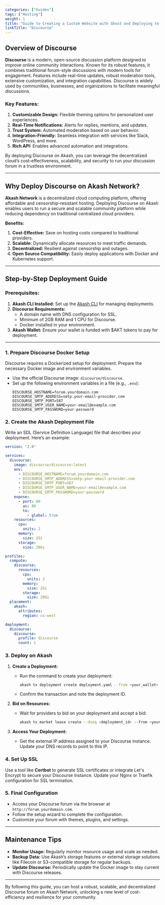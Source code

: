 ```yaml
---
categories: ["Guides"]
tags: ["Hosting"]
weight: 1
title: "Guide to Creating a Custom Website with Ghost and Deploying to Akash"
linkTitle: "Discourse"
---
```



## **Overview of Discourse**

**Discourse** is a modern, open-source discussion platform designed to improve online community interactions. Known for its robust features, it combines traditional forum-style discussions with modern tools for engagement. Features include real-time updates, robust moderation tools, extensive customization, and integration capabilities. Discourse is widely used by communities, businesses, and organizations to facilitate meaningful discussions.

### **Key Features:**
1. **Customizable Design:** Flexible theming options for personalized user experiences.
2. **Real-Time Notifications:** Alerts for replies, mentions, and updates.
3. **Trust System:** Automated moderation based on user behavior.
4. **Integration-Friendly:** Seamless integration with services like Slack, WordPress, and more.
5. **Rich API:** Enables advanced automation and integrations.

By deploying Discourse on Akash, you can leverage the decentralized cloud’s cost-effectiveness, scalability, and security to run your discussion forum in a trustless environment.

---

## **Why Deploy Discourse on Akash Network?**

**Akash Network** is a decentralized cloud computing platform, offering affordable and censorship-resistant hosting. Deploying Discourse on Akash enables users to run a secure and scalable community platform while reducing dependency on traditional centralized cloud providers.

**Benefits:**
1. **Cost-Effective:** Save on hosting costs compared to traditional providers.
2. **Scalable:** Dynamically allocate resources to meet traffic demands.
3. **Decentralized:** Resilient against censorship and outages.
4. **Open Source Compatibility:** Easily deploy applications with Docker and Kubernetes support.

---

## **Step-by-Step Deployment Guide**

### **Prerequisites:**
1. **Akash CLI Installed:** Set up the [Akash CLI](https://docs.akash.network/) for managing deployments.
2. **Discourse Requirements:**
   - A domain name with DNS configuration for SSL.
   - Minimum of 2GB RAM and 1 CPU for Discourse.
   - Docker installed in your environment.
3. **Akash Wallet:** Ensure your wallet is funded with $AKT tokens to pay for deployment.

---

### **1. Prepare Discourse Docker Setup**
Discourse requires a Dockerized setup for deployment. Prepare the necessary Docker image and environment variables.

- Use the official Discourse image: `discourse/discourse`.
- Set up the following environment variables in a file (e.g., `.env`):
  ```
  DISCOURSE_HOSTNAME=forum.yourdomain.com
  DISCOURSE_SMTP_ADDRESS=smtp.your-email-provider.com
  DISCOURSE_SMTP_PORT=587
  DISCOURSE_SMTP_USER_NAME=your-email@example.com
  DISCOURSE_SMTP_PASSWORD=your-password
  ```

### **2. Create the Akash Deployment File**
Write an SDL (Service Definition Language) file that describes your deployment. Here’s an example:

```yaml
version: "2.0"

services:
  discourse:
    image: discourse/discourse:latest
    env:
      - DISCOURSE_HOSTNAME=forum.yourdomain.com
      - DISCOURSE_SMTP_ADDRESS=smtp.your-email-provider.com
      - DISCOURSE_SMTP_PORT=587
      - DISCOURSE_SMTP_USER_NAME=your-email@example.com
      - DISCOURSE_SMTP_PASSWORD=your-password
    expose:
      - port: 80
        as: 80
        to:
          - global: true
    resources:
      cpu:
        units: 2
      memory:
        size: 2Gi
      storage:
        size: 20Gi

profiles:
  compute:
    discourse:
      resources:
        cpu:
          units: 2
        memory:
          size: 2Gi
        storage:
          size: 20Gi
  placement:
    akash:
      attributes:
        region: us-west

deployment:
  discourse:
    discourse:
      profile: discourse
      count: 1
```

### **3. Deploy on Akash**
1. **Create a Deployment:**
   - Run the command to create your deployment:
     ```bash
     akash tx deployment create deployment.yaml --from <your_wallet> --chain-id <chain_id> --node <node_url>
     ```
   - Confirm the transaction and note the deployment ID.

2. **Bid on Resources:**
   - Wait for providers to bid on your deployment and accept a bid:
     ```bash
     akash tx market lease create --dseq <deployment_id> --from <your_wallet> --chain-id <chain_id> --node <node_url>
     ```

3. **Access Your Deployment:**
   - Get the external IP address assigned to your Discourse instance. Update your DNS records to point to this IP.

### **4. Set Up SSL**
Use a tool like **Certbot** to generate SSL certificates or integrate Let's Encrypt to secure your Discourse instance. Update your Nginx or Traefik configuration for SSL termination.

### **5. Final Configuration**
- Access your Discourse forum via the browser at `http://forum.yourdomain.com`.
- Follow the setup wizard to complete the configuration.
- Customize your forum with themes, plugins, and settings.

---

## **Maintenance Tips**
- **Monitor Usage:** Regularly monitor resource usage and scale as needed.
- **Backup Data:** Use Akash’s storage features or external storage solutions like Filecoin or S3-compatible storage for regular backups.
- **Update Discourse:** Periodically update the Docker image to stay current with Discourse releases.

---

By following this guide, you can host a robust, scalable, and decentralized Discourse forum on Akash Network, unlocking a new level of cost-efficiency and resilience for your community.